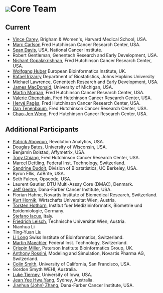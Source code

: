# ![](/images/icons/magnifier.gif)Core Team

## Current

* [Vince Carey](http://www.biostat.harvard.edu/~carey), Brigham &amp;
  Women's, Harvard Medical School, USA.
* [Marc Carlson](http://www.fhcrc.org/) Fred Hutchinson Cancer
  Research Center, USA.
* [Sean Davis](http://watson.nci.nih.gov/~sdavis), USA, National
  Cancer Institute.
* Robert Gentleman, Genentech Research and Early Development, USA.
* [Nishant Gopalakrishnan](http://www.fhcrc.org/), Fred Hutchinson Cancer
  Research Center, USA.
* [Wolfgang Huber](http://www.ebi.ac.uk/huber/) European
  Bioinformatics Institute, UK.
* [Rafael Irizarry](http://biosun01.biostat.jhsph.edu/~ririzarr)
  Department of Biostatistics, Johns Hopkins University
* Michael Lawrence, Genentech Research and Early Development, USA.
* [James MacDonald](mailto:jmacdon@med.umich.edu), University of Michigan, USA.
* [Martin Morgan](http://www.fhcrc.org/), Fred Hutchinson Cancer
  Research Center, USA.
* [Valerie Obenchain](http://www.fhcrc.org/), Fred Hutchinson Cancer
  Research Center, USA.
* [Herv&eacute; Pag&egrave;s](http://gentleman-lab.fhcrc.org/lab-members/hpages),
  Fred Hutchinson Cancer Research Center, USA.
* [Dan Tenenbaum](http://www.fhcrc.org/), Fred Hutchinson Cancer
  Research Center, USA.
* [Chao-Jen Wong](http://www.fhcrc.org/), Fred Hutchinson Cancer
  Research Center, USA.

## Additional Participants

* [Patrick Aboyoun](http://www.revolutionanalytics.com/), Revolution Analytics, USA.
* [Douglas Bates](http://www.stat.wisc.edu/~bates/), University of Wisconsin,
  USA.
* Benjamin Bolstad, Affymetrix, USA.
* [Tony Chiang](http://gentleman-lab.fhcrc.org/lab-members/tchiang),
  Fred Hutchinson Cancer Research Center, USA.
* [Marcel Dettling](http://stat.ethz.ch/~dettling), Federal Inst. Technology,
  Switzerland.
* [Sandrine Dudoit](http://www.stat.berkeley.edu/~sandrine), Division of
  Biostatistics, UC Berkeley, USA.
* Byron Ellis, AdBrite, USA.
* Seth Falcon, Opscode, USA.
* Laurent Gautier, DTU Multi-Assay Core (DMAC), Denmark.
* [Jeff Gentry](http://biowww.dfci.harvard.edu/~jgentry), Dana-Farber Cancer
  Institute, USA.
* Florian Hahne, Novartis Institute of Biomedical Research, Switzerland.
* [Kurt Hornik](http://www.ci.tuwien.ac.at/~hornik), Wirtschafts Universitat
  Wien, Austria.
* [Torsten Hothorn](http://www.imbe.med.uni-erlangen.de/~hothorn/hothorn.html),
  Institut fuer Medizininformatik, Biometrie und Epidemiologie, Germany.
* [Stefano Iacus](mailto:stefano.iacus@unimi.it), Italy.
* [Friedrich Leisch](http://www.ci.tuwien.ac.at/~leisch), Technische Universitat
  Wien, Austria.
* Nianhua Li
* Ting-Yuan Liu
* [Li Long](http://www.isb-sib.ch/index.htm) Swiss Institute of
  Bioinformatics, Switzerland.
* [Martin Maechler](http://stat.ethz.ch/~maechler), Federal Inst. Technology,
  Switzerland.
* [Crispin Miller](http://bioinf.picr.man.ac.uk/), Paterson Institute
  Bioinformatics Group, UK.
* [Anthony Rossini](mailto:blindglobe@gmail.com), Modeling and Simulation,
  Novartis Pharma AG, Switzerland.
* [Colin Smith](mailto:colin@colinsmith.org), University of California,
  San Francisco, USA.
* Gordon Smyth WEHI, Australia.
* [Luke Tierney](http://www.stat.uiowa.edu/~luke/), University of
  Iowa, USA.
* [Jean Yee Hwa Yang](mailto:jeany@maths.usyd.edu.au), Sydney, Australia.
* [Jianhua (John) Zhang](http://biowww.dfci.harvard.edu/~jzhang), Dana-Farber
  Cancer Institute, USA.
